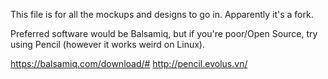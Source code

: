 This file is for all the mockups and designs to go in. Apparently it's a fork. 

Preferred software would be Balsamiq, but if you're poor/Open Source, try using Pencil (however it works weird on Linux). 

https://balsamiq.com/download/#
http://pencil.evolus.vn/

